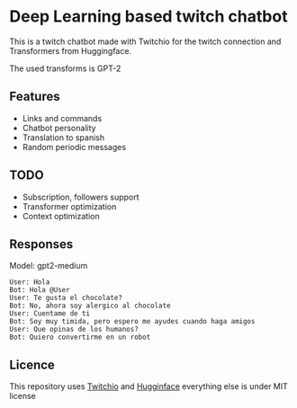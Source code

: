 # Deep Learning based twitch chatbot
This is a twitch chatbot made with Twitchio for the twitch connection and Transformers from Huggingface.

The used transforms is GPT-2 

## Features
* Links and commands
* Chatbot personality
* Translation to spanish
* Random periodic messages

## TODO
* Subscription, followers support
* Transformer optimization
* Context optimization

## Responses
Model: gpt2-medium

```
User: Hola
Bot: Hola @User
User: Te gusta el chocolate?
Bot: No, ahora soy alergico al chocolate
User: Cuentame de ti
Bot: Soy muy timida, pero espero me ayudes cuando haga amigos
User: Que opinas de los humanos?
Bot: Quiero convertirme en un robot
```

## Licence 
This repository uses [Twitchio](https://github.com/TwitchIO/TwitchIO) and [Hugginface](https://github.com/huggingface/transformers) everything else is under MIT license